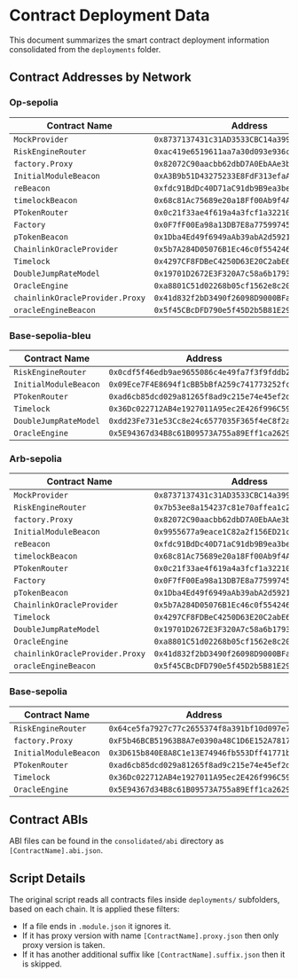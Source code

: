 # Contract Deployment Data

This document summarizes the smart contract deployment information consolidated from the `deployments` folder.

## Contract Addresses by Network

### Op-sepolia

| Contract Name | Address |
| --- | --- |
| `MockProvider` | `0x8737137431c31AD3533CBC14a399DD67E9f27d5d` |
| `RiskEngineRouter` | `0xac419e6519611aa7a30d093e936c925bf38b16e4` |
| `factory.Proxy` | `0x82072C90aacbb62dbD7A0EbAAe3b3e5D7d8cEEEA` |
| `InitialModuleBeacon` | `0xA3B9b51D43275233E8FdF313efaAd1d4814fAC3b` |
| `reBeacon` | `0xfdc91BdDc40D71aC91db9B9ea3beaA939b85f4fc` |
| `timelockBeacon` | `0x68c81Ac75689e20a18Ff00Ab9f4AAAb2d99912f7` |
| `PTokenRouter` | `0x0c21f33ae4f619a4a3fcf1a32210aed5243276bf` |
| `Factory` | `0x0F7fF00Ea98a13DB7E8a77599745fF056C58CBeB` |
| `pTokenBeacon` | `0x1Dba4Ed49f6949aAb39abA2d59211fc657546719` |
| `ChainlinkOracleProvider` | `0x5b7A284D05076B1Ec46c0f55424676Be7d554B63` |
| `Timelock` | `0x4297CF8FDBeC4250D63E20C2abE63AED95022650` |
| `DoubleJumpRateModel` | `0x19701D2672E3F320A7c58a6b17937E5f1ca73E3A` |
| `OracleEngine` | `0xa8801C51d02268b05cf1562e8c20FD1D3D6F24c3` |
| `chainlinkOracleProvider.Proxy` | `0x41d832f2bD3490f26098D9000BFa6fcC8BACb0D6` |
| `oracleEngineBeacon` | `0x5f45CBcDFD790e5f45D2b5B81E293aaC2EF2b622` |

### Base-sepolia-bleu

| Contract Name | Address |
| --- | --- |
| `RiskEngineRouter` | `0x0cdf5f46edb9ae9655086c4e49fa7f3f9fddb298` |
| `InitialModuleBeacon` | `0x09Ece7F4E8694f1cBB5bBfA259c741773252fcA5` |
| `PTokenRouter` | `0xad6cb85dcd029a81265f8ad9c215e74e45ef2d5b` |
| `Timelock` | `0x36Dc022712AB4e1927011A95ec2E426f996C59A2` |
| `DoubleJumpRateModel` | `0xdd23Fe731e53Cc8e24c6577035F365f4eC8f2ae2` |
| `OracleEngine` | `0x5E94367d34B8c61B09573A755a89Eff1ca2629AC` |

### Arb-sepolia

| Contract Name | Address |
| --- | --- |
| `MockProvider` | `0x8737137431c31AD3533CBC14a399DD67E9f27d5d` |
| `RiskEngineRouter` | `0x7b53ee8a154237c81e70affea1c2278ec7b65b5b` |
| `factory.Proxy` | `0x82072C90aacbb62dbD7A0EbAAe3b3e5D7d8cEEEA` |
| `InitialModuleBeacon` | `0x9955677a9eace1C82a2f156ED21c5D450D688549` |
| `reBeacon` | `0xfdc91BdDc40D71aC91db9B9ea3beaA939b85f4fc` |
| `timelockBeacon` | `0x68c81Ac75689e20a18Ff00Ab9f4AAAb2d99912f7` |
| `PTokenRouter` | `0x0c21f33ae4f619a4a3fcf1a32210aed5243276bf` |
| `Factory` | `0x0F7fF00Ea98a13DB7E8a77599745fF056C58CBeB` |
| `pTokenBeacon` | `0x1Dba4Ed49f6949aAb39abA2d59211fc657546719` |
| `ChainlinkOracleProvider` | `0x5b7A284D05076B1Ec46c0f55424676Be7d554B63` |
| `Timelock` | `0x4297CF8FDBeC4250D63E20C2abE63AED95022650` |
| `DoubleJumpRateModel` | `0x19701D2672E3F320A7c58a6b17937E5f1ca73E3A` |
| `OracleEngine` | `0xa8801C51d02268b05cf1562e8c20FD1D3D6F24c3` |
| `chainlinkOracleProvider.Proxy` | `0x41d832f2bD3490f26098D9000BFa6fcC8BACb0D6` |
| `oracleEngineBeacon` | `0x5f45CBcDFD790e5f45D2b5B81E293aaC2EF2b622` |

### Base-sepolia

| Contract Name | Address |
| --- | --- |
| `RiskEngineRouter` | `0x64ce5fa7927c77c2655374f8a391bf10d097e701` |
| `factory.Proxy` | `0xF5b46BCB51963B8A7e0390a48C1D6E152A78174D` |
| `InitialModuleBeacon` | `0x3D615b840E8A8C1e13E74946fb553Dff41771bb0` |
| `PTokenRouter` | `0xad6cb85dcd029a81265f8ad9c215e74e45ef2d5b` |
| `Timelock` | `0x36Dc022712AB4e1927011A95ec2E426f996C59A2` |
| `OracleEngine` | `0x5E94367d34B8c61B09573A755a89Eff1ca2629AC` |

## Contract ABIs

ABI files can be found in the `consolidated/abi` directory as `[ContractName].abi.json`.

## Script Details 

The original script reads all contracts files inside `deployments/` subfolders, based on each chain.
It is applied these filters: 
- If a file ends in `.module.json` it ignores it.
- If it has proxy version with name `[ContractName].proxy.json` then only proxy version is taken.
- If it has another additional suffix like `[ContractName].suffix.json` then it is skipped.